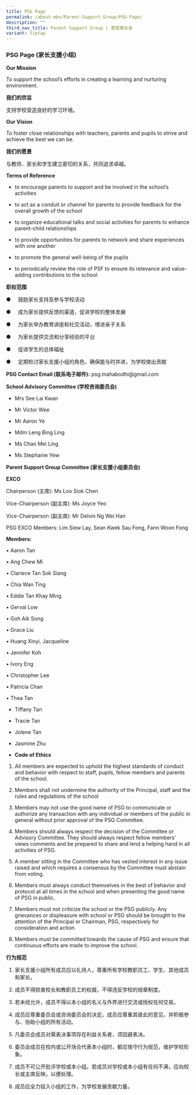 ```yaml
---
title: PSG Page
permalink: /about-mbs/Parent-Support-Group/PSG-Page/
description: ""
third_nav_title: Parent Support Group | 菩提家长会
variant: tiptap
---
```

<h3>PSG Page (<strong>家长支援小组)</strong></h3>
<p><strong>Our Mission</strong>
</p>
<p>To support the school’s efforts in creating a learning and nurturing environment.</p>
<p><strong>我们的宗旨</strong>
</p>
<p>支持学校营造良好的学习环境。</p>
<p><strong>Our Vision</strong>
</p>
<p>To foster close relationships with teachers, parents and pupils to strive
and achieve the best we can be.</p>
<p><strong>我们的愿景</strong>
</p>
<p>与教师、家长和学生建立密切的关系，共同追求卓越。</p>
<p><strong>Terms of Reference</strong>
</p>
<ul data-tight="true" class="tight">
<li>
<p>to encourage parents to support and be involved in the school’s activities</p>
</li>
<li>
<p>to act as a conduit or channel for parents to provide feedback for the
overall growth of the school</p>
</li>
<li>
<p>to organize educational talks and social activities for parents to enhance
parent-child relationships</p>
</li>
<li>
<p>to provide opportunities for parents to network and share experiences
with one another</p>
</li>
<li>
<p>to promote the general well-being of the pupils</p>
</li>
<li>
<p>to periodically review the role of PSF to ensure its relevance and value-adding
contributions to the school</p>
</li>
</ul>
<p><strong>职权范围</strong>
</p>
<p>●&nbsp;&nbsp;&nbsp;&nbsp; 鼓励家长支持及参与学校活动</p>
<p>●&nbsp;&nbsp;&nbsp;&nbsp; 成为家长提供反馈的渠道，促进学校的整体发展</p>
<p>●&nbsp;&nbsp;&nbsp;&nbsp; 为家长举办教育讲座和社交活动，增进亲子关系</p>
<p>●&nbsp;&nbsp;&nbsp;&nbsp; 为家长提供交流和分享经验的平台</p>
<p>●&nbsp;&nbsp;&nbsp;&nbsp; 促进学生的总体福祉</p>
<p>●&nbsp;&nbsp;&nbsp;&nbsp; 定期检讨家长支援小组的角色，确保能与时并进，为学校做出贡献</p>
<p><strong>PSG Contact Email (联系电子邮件):</strong>&nbsp;psg.mahabodhi@gmail.com</p>
<p><strong>School Advisory Committee (学校咨询委员会)</strong>
</p>
<ul data-tight="true" class="tight">
<li>
<p>Mrs See Lai Kwan</p>
</li>
<li>
<p>Mr Victor Wee</p>
</li>
<li>
<p>Mr Aaron Ye</p>
</li>
<li>
<p>Mdm Leng Bing Ling</p>
</li>
<li>
<p>Ms Chan Mei Ling</p>
</li>
<li>
<p>Ms Stephanie Yew</p>
</li>
</ul>
<p><strong>Parent Support Group Committee (家长支援小组委员会)</strong>
</p>
<p><strong>EXCO</strong>
</p>
<p>Chairperson (主席): Ms Loo Siok Chen</p>
<p>Vice-Chairperson (副主席): Ms Joyce Yeo</p>
<p>Vice-Chairperson (副主席): Mr Delvin Ng Wei Han</p>
<p>PSG EXCO Members: Lim Siew Lay, Sean Kwek Sau Fong, Fann Woon Fong</p>
<p><strong>Members:</strong>
</p>
<p>• Aaron Tan</p>
<p>• Ang Chew Mi</p>
<p>• Clariece Tan Sok Siang</p>
<p>• Chia Wan Ting</p>
<p>• Eddie Tan Khay Ming</p>
<p>• Gerval Low</p>
<p>• Goh Aik Song</p>
<p>• Grace Liu</p>
<p>• Huang Xinyi, Jacqueline</p>
<p>• Jennifer Koh</p>
<p>• Ivory Eng</p>
<p>• Christopher Lee</p>
<p>• Patricia Chan</p>
<p>• Thea Tan</p>
<ul data-tight="true" class="tight">
<li>
<p>Tiffany Tan</p>
<p></p>
</li>
<li>
<p>Tracie Tan</p>
<p></p>
</li>
<li>
<p>Jolene Tan</p>
<p></p>
</li>
<li>
<p>Jasmine Zhu</p>
<p></p>
</li>
<li>
<p><strong>Code of Ethics</strong>
</p>
</li>
</ul>
<ol data-tight="true" class="tight">
<li>
<p>All members are expected to uphold the highest standards of conduct and
behavior with respect to staff, pupils, fellow members and parents of the
school.</p>
</li>
<li>
<p>Members shall not undermine the authority of the Principal, staff and
the rules and regulations of the school</p>
</li>
<li>
<p>Members may not use the good name of PSG to communicate or authorize any
transaction with any individual or members of the public in general without
prior approval of the PSG Committee.</p>
</li>
<li>
<p>Members should always respect the decision of the Committee or Advisory
Committee. They should always respect fellow members’ views comments and
be prepared to share and lend a helping hand in all activities of PSG.</p>
</li>
<li>
<p>A member sitting in the Committee who has vested interest in any issue
raised and which requires a consensus by the Committee must abstain from
voting.</p>
</li>
<li>
<p>Members must always conduct themselves in the best of behavior and protocol
at all times in the school and when presenting the good name of PSG in
public.</p>
</li>
<li>
<p>Members must not criticize the school or the PSG publicly. Any grievances
or displeasure with school or PSG should be brought to the attention of
the Principal or Chairman, PSG, respectively for consideration and action.</p>
</li>
<li>
<p>Members must be committed towards the cause of PSG and ensure that continuous
efforts are made to improve the school.</p>
</li>
</ol>
<p><strong>行为规范</strong>
</p>
<ol data-tight="true" class="tight">
<li>
<p>家长支援小组所有成员应以礼待人，尊重所有学校教职员工、学生、其他成员和家长。</p>
</li>
<li>
<p>成员不得损害校长和教职员工的权威，不得违反学校的规章制度。</p>
</li>
<li>
<p>若未经允许，成员不得以本小组的名义与外界进行交流或授权任何交易。</p>
</li>
<li>
<p>成员应尊重委员会或咨询委员会的决定。成员应尊重其彼此的意见，并积极参与、协助小组的所有活动。</p>
</li>
<li>
<p>凡委员会成员对需表决事项存在利益关系者，须回避表决。</p>
</li>
<li>
<p>委员会成员在校内或公开场合代表本小组时，都应恪守行为规范，维护学校形象。</p>
</li>
<li>
<p>成员不可公开批评学校或本小组。若成员对学校或本小组有任何不满，应向校长或主席反映，以便处理。</p>
</li>
<li>
<p>成员应全力投入小组的工作，为学校发展贡献力量。</p>
</li>
</ol>
<p></p>